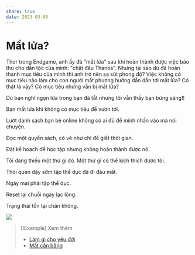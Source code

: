 ```yaml
---
share: true
date: 2023-03-05
---
```


# Mất lửa?
Thor trong Endgame, anh ấy đã "mất lửa" sau khi hoàn thành được việc báo thù cho dân tộc của mình: "chặt đầu Thanos". Nhưng tại sao dù đã hoàn thành mục tiêu của mình thì anh trở nên sa sút phong độ? Việc không có mục tiêu nào làm cho con người mất phương hướng dần dẫn tới mất lửa? Có thật là vậy? Có mục tiêu nhưng vẫn bị mất lửa?  
  
Dù bạn nghĩ ngọn lửa trong bạn đã tắt nhưng tôi vẫn thấy bạn bừng sáng!!  
  
Bạn mất lửa khi không có mục tiêu để vươn tới.  
  
Lướt danh sách bạn bè online không có ai đủ để mình nhấn vào mà nói chuyện.  
  
Đọc một quyển sách, có vẻ như chỉ để giết thời gian.  
  
Đặt kế hoạch để học tập nhưng không hoàn thành được nó.  
  
Tôi đang thiếu một thứ gì đó. Một thứ gì có thể kích thích được tôi.  
  
Thói quen dậy sớm tập thể dục đã đi đâu mất.  
  
Ngày mai phải tập thể dục.  
  
Reset lại chuỗi ngày lạc lõng.  
  
Trạng thái tồn tại chân không.

![](https://i.imgur.com/oRN3KKQ.png)


> [!Example] Xem thêm
> - [Làm gì cho yêu đời](./L%C3%A0m%20g%C3%AC%20cho%20y%C3%AAu%20%C4%91%E1%BB%9Di.md)
> - [Mất cân bằng](./M%E1%BA%A5t%20c%C3%A2n%20b%E1%BA%B1ng.md)